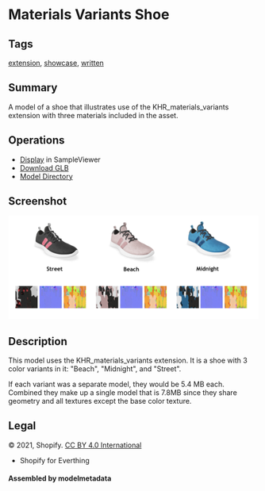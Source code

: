 # Materials Variants Shoe

## Tags

[extension](../../Models-extension.md), [showcase](../../Models-showcase.md), [written](../../Models-written.md)

## Summary

A model of a shoe that illustrates use of the KHR_materials_variants extension with three materials included in the asset.

## Operations

* [Display](https://github.khronos.org/glTF-Sample-Viewer-Release/?model=https://raw.GithubUserContent.com/KhronosGroup/glTF-Sample-Assets/main/./Models/MaterialsVariantsShoe/glTF-Binary/MaterialsVariantsShoe.glb) in SampleViewer
* [Download GLB](https://raw.GithubUserContent.com/KhronosGroup/glTF-Sample-Assets/main/./Models/MaterialsVariantsShoe/glTF-Binary/MaterialsVariantsShoe.glb)
* [Model Directory](./)

## Screenshot

![screenshot](screenshot/screenshot-large.png)

## Description

This model uses the KHR_materials_variants extension. It is a shoe with 3 color variants in it: "Beach", "Midnight", and "Street".

If each variant was a separate model, they would be 5.4 MB each. Combined they make up a single model that is 7.8MB since they share geometry and all textures except the base color texture.



## Legal

&copy; 2021, Shopify. [CC BY 4.0 International](https://creativecommons.org/licenses/by/4.0/legalcode)

 - Shopify for Everthing

#### Assembled by modelmetadata